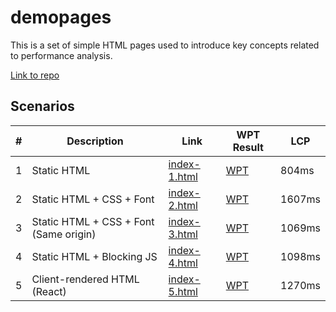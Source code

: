 # demopages

This is a set of simple HTML pages used to introduce key concepts related to performance analysis. 

[Link to repo](https://github.com/amiyagupta/demopages)

## Scenarios

| # | Description | Link | WPT Result | LCP |
| --- | --- | --- | --- | --- |
| 1 | Static HTML | [index-1.html](index-1.html) | [WPT](https://www.webpagetest.org/result/220516_AiDcQ4_170/?medianMetric=chromeUserTiming.LargestContentfulPaint) | 804ms |
| 2 | Static HTML + CSS + Font | [index-2.html](index-2.html) | [WPT](https://www.webpagetest.org/result/220516_AiDcHG_BKD/?medianMetric=chromeUserTiming.LargestContentfulPaint) | 1607ms | 
| 3 | Static HTML + CSS + Font (Same origin) | [index-3.html](index-3.html) | [WPT](https://www.webpagetest.org/result/220516_AiDcN2_BKB/?medianMetric=chromeUserTiming.LargestContentfulPaint) | 1069ms | 
| 4 | Static HTML + Blocking JS | [index-4.html](index-4.html) | [WPT](https://www.webpagetest.org/result/220516_BiDc2T_1AG/?medianMetric=chromeUserTiming.LargestContentfulPaint) |  1098ms | 
| 5 | Client-rendered HTML (React) | [index-5.html](index-5.html) | [WPT](https://www.webpagetest.org/result/220516_BiDcH5_1AQ/?medianMetric=chromeUserTiming.LargestContentfulPaint) | 1270ms | 